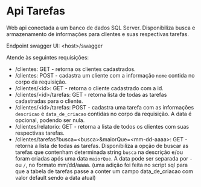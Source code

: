 # Api Tarefas
Web api conectada a um banco de dados SQL Server. Disponibiliza busca e armazenamento de informações para clientes e suas respectivas tarefas.

Endpoint swagger UI: \<host\>/swagger

Atende às seguintes requisições:
 - /clientes: GET - retorna os clientes cadastrados.
 - /clientes: POST - cadastra um cliente com a informação `nome` contida no corpo da requisição.
 - /clientes/\<id\>: GET - retorna o cliente cadastrado com a id.
 - /clientes/\<id\>/tarefas: GET - retorna lista de todas as tarefas cadastradas para o cliente.
 - /clientes/\<id\>/tarefas: POST - cadastra uma tarefa com as informações `descricao` e `data_de_criacao` contidas no corpo da requisição. A data é opcional, podendo ser nula.
 - /clientes/relatorio: GET - retorna a lista de todos os clientes com suas respectivas tarefas.
 - /clientes/tarefas?busca=\<busca\>&maiorQue=\<mm-dd-aaaa\>: GET - retorna a lista de todas as tarefas. Disponibiliza a opção de buscar as tarefas que contenham determinada string `busca` na descrição e/ou foram criadas após uma data `maiorQue`. A data pode ser separada por `-` ou `/`, no formato mm/dd/aaaa. (uma adição foi feita no script sql para que a tabela de tarefas passe a conter um campo data_de_criacao com valor default sendo a data atual)